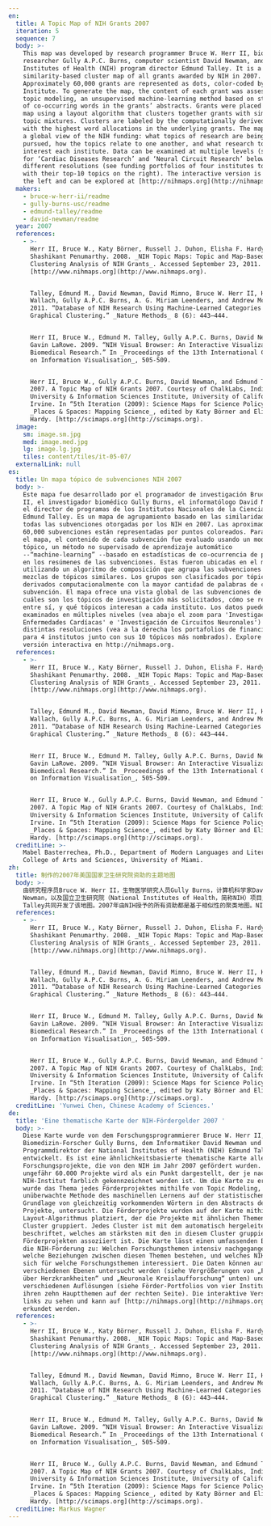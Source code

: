 ```yaml
---
en:
  title: A Topic Map of NIH Grants 2007
  iteration: 5
  sequence: 7
  body: >-
    This map was developed by research programmer Bruce W. Herr II, biomedical
    researcher Gully A.P.C. Burns, computer scientist David Newman, and National
    Institutes of Health (NIH) program director Edmund Talley. It is a
    similarity-based cluster map of all grants awarded by NIH in 2007.
    Approximately 60,000 grants are represented as dots, color-coded by NIH
    Institute. To generate the map, the content of each grant was assessed using
    topic modeling, an unsupervised machine-learning method based on statistics
    of co-occurring words in the grants’ abstracts. Grants were placed on the
    map using a layout algorithm that clusters together grants with similar
    topic mixtures. Clusters are labeled by the computationally derived topics
    with the highest word allocations in the underlying grants. The map provides
    a global view of the NIH funding: what topics of research are being heavily
    pursued, how the topics relate to one another, and what research topics
    interest each institute. Data can be examined at multiple levels (see zooms
    for ‘Cardiac Diseases Research’ and ‘Neural Circuit Research’ below) and at
    different resolutions (see funding portfolios of four institutes together
    with their top-10 topics on the right). The interactive version is shown on
    the left and can be explored at [http://nihmaps.org](http://nihmaps.org).
  makers:
    - bruce-w-herr-ii/readme
    - gully-burns-usc/readme
    - edmund-talley/readme
    - david-newman/readme
  year: 2007
  references:
    - >-
      Herr II, Bruce W., Katy Börner, Russell J. Duhon, Elisha F. Hardy, and
      Shashikant Penumarthy. 2008. _NIH Topic Maps: Topic and Map-Based
      Clustering Analysis of NIH Grants_. Accessed September 23, 2011.
      [http://www.nihmaps.org](http://www.nihmaps.org).


      Talley, Edmund M., David Newman, David Mimno, Bruce W. Herr II, Hanna M.
      Wallach, Gully A.P.C. Burns, A. G. Miriam Leenders, and Andrew McCallum.
      2011. “Database of NIH Research Using Machine-Learned Categories and
      Graphical Clustering.” _Nature Methods_ 8 (6): 443–444.


      Herr II, Bruce W., Edmund M. Talley, Gully A.P.C. Burns, David Newman, and
      Gavin LaRowe. 2009. “NIH Visual Browser: An Interactive Visualization of
      Biomedical Research.” In _Proceedings of the 13th International Conference
      on Information Visualisation_, 505-509.


      Herr II, Bruce W., Gully A.P.C. Burns, David Newman, and Edmund Talley.
      2007. A Topic Map of NIH Grants 2007. Courtesy of ChalkLabs, Indiana
      University & Information Sciences Institute, University of California,
      Irvine. In “5th Iteration (2009): Science Maps for Science Policy-Makers,”
      _Places & Spaces: Mapping Science_, edited by Katy Börner and Elisha F.
      Hardy. [http://scimaps.org](http://scimaps.org).
  image:
    sm: image.sm.jpg
    med: image.med.jpg
    lg: image.lg.jpg
    tiles: content/tiles/it-05-07/
  externalLink: null
es:
  title: Un mapa tópico de subvenciones NIH 2007
  body: >-
    Este mapa fue desarrollado por el programador de investigación Bruce W. Herr
    II, el investigador biomédico Gully Burns, el informatólogo David Newman, y
    el director de programas de los Institutos Nacionales de la Ciencia (NIH)
    Edmund Talley. Es un mapa de agrupamiento basado en las similaridades de
    todas las subvenciones otorgadas por los NIH en 2007. Las aproximadamente
    60,000 subvenciones están representadas por puntos coloreados. Para generar
    el mapa, el contenido de cada subvención fue evaluado usando un modelo
    tópico, un método no supervisado de aprendizaje automático
    --“machine-learning” --basado en estadísticas de co-ocurrencia de palabras
    en los resúmenes de las subvenciones. Estas fueron ubicadas en el mapa
    utilizando un algoritmo de composición que agrupa las subvenciones junto a
    mezclas de tópicos similares. Los grupos son clasificados por tópicos,
    derivados computacionalmente con la mayor cantidad de palabras de cada
    subvención. El mapa ofrece una vista global de las subvenciones de los NIH:
    cuáles son los tópicos de investigación más solicitados, cómo se relacionan
    entre sí, y qué tópicos interesan a cada instituto. Los datos pueden ser
    examinados en múltiples niveles (vea abajo el zoom para 'Investigación de
    Enfermedades Cardíacas' e 'Investigación de Circuitos Neuronales') y a
    distintas resoluciones (vea a la derecha los portafolios de financiamiento
    para 4 institutos junto con sus 10 tópicos más nombrados). Explore la
    versión interactiva en http://nihmaps.org.
  references:
    - >-
      Herr II, Bruce W., Katy Börner, Russell J. Duhon, Elisha F. Hardy, and
      Shashikant Penumarthy. 2008. _NIH Topic Maps: Topic and Map-Based
      Clustering Analysis of NIH Grants_. Accessed September 23, 2011.
      [http://www.nihmaps.org](http://www.nihmaps.org).


      Talley, Edmund M., David Newman, David Mimno, Bruce W. Herr II, Hanna M.
      Wallach, Gully A.P.C. Burns, A. G. Miriam Leenders, and Andrew McCallum.
      2011. “Database of NIH Research Using Machine-Learned Categories and
      Graphical Clustering.” _Nature Methods_ 8 (6): 443–444.


      Herr II, Bruce W., Edmund M. Talley, Gully A.P.C. Burns, David Newman, and
      Gavin LaRowe. 2009. “NIH Visual Browser: An Interactive Visualization of
      Biomedical Research.” In _Proceedings of the 13th International Conference
      on Information Visualisation_, 505-509.


      Herr II, Bruce W., Gully A.P.C. Burns, David Newman, and Edmund Talley.
      2007. A Topic Map of NIH Grants 2007. Courtesy of ChalkLabs, Indiana
      University & Information Sciences Institute, University of California,
      Irvine. In “5th Iteration (2009): Science Maps for Science Policy-Makers,”
      _Places & Spaces: Mapping Science_, edited by Katy Börner and Elisha F.
      Hardy. [http://scimaps.org](http://scimaps.org).
  creditLine: >-
    Mabel Basterrechea, Ph.D., Department of Modern Languages and Literatures,
    College of Arts and Sciences, University of Miami.
zh:
  title: 制作的2007年美国国家卫生研究院资助的主题地图
  body: >-
    由研究程序员Bruce W. Herr II，生物医学研究人员Gully Burns，计算机科学家David
    Newman，以及国立卫生研究院（National Institutes of Health，简称NIH）项目主任Edmund
    Talley共同开发了该地图。2007年由NIH授予的所有资助都是基于相似性的聚类地图。NIH研究所用点和颜色编码表示了大约有60,000项资助。为了制作该地图，利用主题模型、基于对资助摘要进行共词统计的一个自动的机器学习方法来评估每个资助的内容。地图上所显示的资助采用了一种利用相似主题混合资助聚类的布局算法。各簇通过可计算的潜在的资助中最高频词的分配的派生主题表示了标签。该地图提供了NIH资助的一个全局观点：重点追踪的研究主题是什么，主题之间是如何相互联系的，以及每个研究所感兴趣的研究主题是什么。数据可以在多层次（见以下“心脏疾病研究”和“神经电路研究”缩放）以及不同分辨率（见右边所示的前10的主题和四个研究所的基金组合）的情况下被检视。左边显示了交互式版本，可以访问http://nihmaps.org。
  references:
    - >-
      Herr II, Bruce W., Katy Börner, Russell J. Duhon, Elisha F. Hardy, and
      Shashikant Penumarthy. 2008. _NIH Topic Maps: Topic and Map-Based
      Clustering Analysis of NIH Grants_. Accessed September 23, 2011.
      [http://www.nihmaps.org](http://www.nihmaps.org).


      Talley, Edmund M., David Newman, David Mimno, Bruce W. Herr II, Hanna M.
      Wallach, Gully A.P.C. Burns, A. G. Miriam Leenders, and Andrew McCallum.
      2011. “Database of NIH Research Using Machine-Learned Categories and
      Graphical Clustering.” _Nature Methods_ 8 (6): 443–444.


      Herr II, Bruce W., Edmund M. Talley, Gully A.P.C. Burns, David Newman, and
      Gavin LaRowe. 2009. “NIH Visual Browser: An Interactive Visualization of
      Biomedical Research.” In _Proceedings of the 13th International Conference
      on Information Visualisation_, 505-509.


      Herr II, Bruce W., Gully A.P.C. Burns, David Newman, and Edmund Talley.
      2007. A Topic Map of NIH Grants 2007. Courtesy of ChalkLabs, Indiana
      University & Information Sciences Institute, University of California,
      Irvine. In “5th Iteration (2009): Science Maps for Science Policy-Makers,”
      _Places & Spaces: Mapping Science_, edited by Katy Börner and Elisha F.
      Hardy. [http://scimaps.org](http://scimaps.org).
  creditLine: 'Yunwei Chen, Chinese Academy of Sciences.'
de:
  title: 'Eine thematische Karte der NIH-Fördergelder 2007 '
  body: >-
    Diese Karte wurde von dem Forschungsprogrammierer Bruce W. Herr II, dem
    Biomedizin-Forscher Gully Burns, dem Informatiker David Newman und dem
    Programmdirektor der National Institutes of Health (NIH) Edmund Talley
    entwickelt. Es ist eine ähnlichkeitsbasierte thematische Karte aller
    Forschungsprojekte, die von den NIH im Jahr 2007 gefördert wurden. Jedes der
    ungefähr 60.000 Projekte wird als ein Punkt dargestellt, der je nach
    NIH-Institut farblich gekennzeichnet worden ist. Um die Karte zu erstellen,
    wurde das Thema jedes Förderprojektes mithilfe von Topic Modeling, eine
    unüberwachte Methode des maschinellen Lernens auf der statistischen
    Grundlage von gleichzeitig vorkommenden Wörtern in den Abstracts der
    Projekte, untersucht. Die Förderprojekte wurden auf der Karte mithilfe eines
    Layout-Algorithmus platziert, der die Projekte mit ähnlichen Themen in
    Cluster gruppiert. Jedes Cluster ist mit dem automatisch hergeleiteten Thema
    beschriftet, welches am stärksten mit den in diesem Cluster gruppierten
    Förderprojekten assoziiert ist. Die Karte lässt einen umfassenden Blick auf
    die NIH-Förderung zu: Welchen Forschungsthemen intensiv nachgegangen wird,
    welche Beziehungen zwischen diesen Themen bestehen, und welches NIH-Institut
    sich für welche Forschungsthemen interessiert. Die Daten können auf
    verschiedenen Ebenen untersucht werden (siehe Vergrößerungen von „Forschung
    über Herzkrankheiten“ und „Neuronale Kreislaufforschung“ unten) und in
    verschiedenen Auflösungen (siehe Förder-Portfolios von vier Instituten mit
    ihren zehn Hauptthemen auf der rechten Seite). Die interaktive Version ist
    links zu sehen und kann auf [http://nihmaps.org](http://nihmaps.org)
    erkundet werden.
  references:
    - >-
      Herr II, Bruce W., Katy Börner, Russell J. Duhon, Elisha F. Hardy, and
      Shashikant Penumarthy. 2008. _NIH Topic Maps: Topic and Map-Based
      Clustering Analysis of NIH Grants_. Accessed September 23, 2011.
      [http://www.nihmaps.org](http://www.nihmaps.org).


      Talley, Edmund M., David Newman, David Mimno, Bruce W. Herr II, Hanna M.
      Wallach, Gully A.P.C. Burns, A. G. Miriam Leenders, and Andrew McCallum.
      2011. “Database of NIH Research Using Machine-Learned Categories and
      Graphical Clustering.” _Nature Methods_ 8 (6): 443–444.


      Herr II, Bruce W., Edmund M. Talley, Gully A.P.C. Burns, David Newman, and
      Gavin LaRowe. 2009. “NIH Visual Browser: An Interactive Visualization of
      Biomedical Research.” In _Proceedings of the 13th International Conference
      on Information Visualisation_, 505-509.


      Herr II, Bruce W., Gully A.P.C. Burns, David Newman, and Edmund Talley.
      2007. A Topic Map of NIH Grants 2007. Courtesy of ChalkLabs, Indiana
      University & Information Sciences Institute, University of California,
      Irvine. In “5th Iteration (2009): Science Maps for Science Policy-Makers,”
      _Places & Spaces: Mapping Science_, edited by Katy Börner and Elisha F.
      Hardy. [http://scimaps.org](http://scimaps.org).
  creditLine: Markus Wagner
---
```

